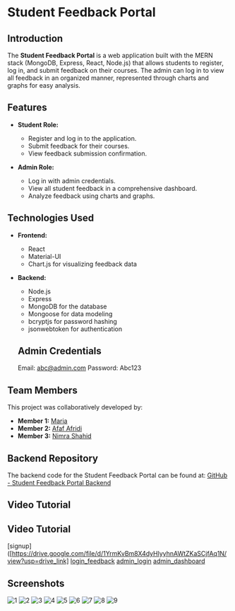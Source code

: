 # Student Feedback Portal

## Introduction
The **Student Feedback Portal** is a web application built with the MERN stack (MongoDB, Express, React, Node.js) that allows students to register, log in, and submit feedback on their courses. The admin can log in to view all feedback in an organized manner, represented through charts and graphs for easy analysis.

## Features
- **Student Role:**
  - Register and log in to the application.
  - Submit feedback for their courses.
  - View feedback submission confirmation.

- **Admin Role:**
  - Log in with admin credentials.
  - View all student feedback in a comprehensive dashboard.
  - Analyze feedback using charts and graphs.

## Technologies Used
- **Frontend:**
  - React
  - Material-UI
  - Chart.js for visualizing feedback data

- **Backend:**
  - Node.js
  - Express
  - MongoDB for the database
  - Mongoose for data modeling
  - bcryptjs for password hashing
  - jsonwebtoken for authentication

   ## Admin Credentials 
    Email: abc@admin.com
    Password: Abc123

## Team Members

This project was collaboratively developed by:
- **Member 1:** [Maria](https://github.com/mariahussain9098) 
- **Member 2:** [Afaf Afridi](https://github.com/AfafAfridi) 
- **Member 3:** [Nimra Shahid](https://github.com/nimrashahid157) 


## Backend Repository
The backend code for the Student Feedback Portal can be found at: [GitHub - Student Feedback Portal Backend](https://github.com/mariahussain9098/feedback-form-backend)


## Video Tutorial

## Video Tutorial

[signup]([https://drive.google.com/file/d/1YrmKvBm8X4dyHlyyhnAWtZKaSCjfAq1N/view?usp=drive_link]
[login_feedback](https://drive.google.com/file/d/1srN5YrxRMt0wmgsNXtoW8I6FQVEsAiD5/view?usp=sharing)
[admin_login](https://drive.google.com/file/d/1FLBS1C1LWhQoYlkx_HPwuPzFJNxaVk2-/view?usp=sharing)
[admin_dashboard](https://drive.google.com/file/d/1QRVgpq4EjwVHyMNT-_5oOOVkvB4Pzh5_/view?usp=sharing)


## Screenshots

![1](screenshots/1.PNG)
![2](screenshots/2.PNG)
![3](screenshots/3.PNG)
![4](screenshots/4.PNG)
![5](screenshots/5.PNG)
![6](screenshots/6.PNG)
![7](screenshots/7.PNG)
![8](screenshots/8.PNG)
![9](screenshots/9.PNG)

